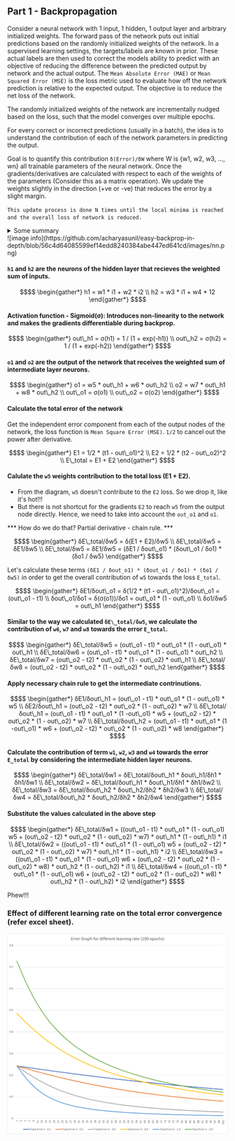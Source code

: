 ## Part 1 - Backpropagation

Consider a neural network with 1 input, 1 hidden, 1 output layer and arbitrary initialized weights.
The forward pass of the network puts out initial predictions based on the randomly initialized weights of the network.
In a supervised learning settings, the targets/labels are known in prior. These actual labels are then used to correct the models ability to predict with an objective of reducing the difference between the predicted output by network and the actual output. The `Mean Absolute Error (MAE)` or `Mean Squared Error (MSE)` is the loss metric used to evaluate how off the network prediction is relative to the expected output. 
The objective is to reduce the net loss of the network. 

The randomly initialized weights of the network are incrementally nudged based on the loss, such that the model converges over multiple epochs.

For every correct or incorrect predictions (usually in a batch), the idea is to understand the contribution of each of the network parameters in predicting the output. 

Goal is to quantify this contribution
`δ(Error)/δW` where W is {w1, w2, w3, ..., wn} all trainable parameters of the neural network.
Once the gradients/derivatives are calculated with respect to each of the weights of the parameters (Consider this as a matrix operation). We update the weights slightly in the direction (+ve or -ve) that reduces the error by a slight margin.

`This update process is done N times until the local minima is reached and the overall loss of network is reduced.`

<details>
  <summary>Some summary</summary>
  ![Description](/images/nn.png)
</details>
![image info](https://github.com/acharyasunil/easy-backprop-in-depth/blob/56c4d64085599ef14edd8240384abe447ed641cd/images/nn.png)


#### `h1` and `h2` are the neurons of the hidden layer that recieves the weighted sum of inputs.
```math
$$
\begin{gather*}
h1 = w1 * i1 + w2 * i2 \\
h2 = w3 * i1 + w4 * 12
\end{gather*}
$$
```


#### Activation function - Sigmoid(σ): Introduces non-linearity to the network and makes the gradients differentiable during backprop.
```math
$$
\begin{gather*}
out\_h1 = σ(h1) = 1 / (1 + exp(-h1)) \\
out\_h2 = σ(h2) = 1 / (1 + exp(-h2))
\end{gather*}
$$
```


#### `o1` and `o2` are the output of the network that receives the weighted sum of intermediate layer neurons.
```math
$$
\begin{gather*}
o1 = w5 * out\_h1 + w6 * out\_h2 \\
o2 = w7 * out\_h1 + w8 * out\_h2 \\
out\_o1 = σ(o1) \\
out\_o2 = σ(o2)
\end{gather*}
$$
```


#### Calculate the total error of the network
Get the independent error component from each of the output nodes of the network, the loss function is `Mean Square Error (MSE)`. `1/2` to cancel out the power after derivative.
```math
$$
\begin{gather*}
E1 = 1/2 * (t1 - out\_o1)^2 \\
E2 = 1/2 * (t2 - out\_o2)^2 \\
E\_total = E1 + E2
\end{gather*}
$$
```


#### Calulate the `w5` weights contribution to the total loss (E1 + E2).

-   From the diagram, `w5` doesn't contribute to the `E2` loss. So we drop it, like it's hot!!!
-   But there is not shortcut for the gradients `E2` to reach `w5` from the output node directly. Hence, we need to take into account the `out_o1` and `o1`.

*** How do we do that? Partial derivative - chain rule. ***

```math
$$
\begin{gather*}
δE\_total/δw5 = δ(E1 + E2)/δw5 \\
δE\_total/δw5 = δE1/δw5 \\
δE\_total/δw5 = δE1/δw5 = (δE1 / δout\_o1) * (δout\_o1 / δo1) * (δo1 / δw5)
\end{gather*}
$$
```


Let's calculate these terms `(δE1 / δout_o1) * (δout_o1 / δo1) * (δo1 / δw5)` in order to get the overall contribution of `w5` towards the loss `E_total`.

```math
$$
\begin{gather*}
δE1/δout\_o1 = δ(1/2 * (t1 - out\_o1)^2)/δout\_o1 = (out\_o1 - t1) \\
δout\_o1/δo1 = δ(σ(o1))/δo1 = out\_o1 * (1 - out\_o1) \\
δo1/δw5 = out\_h1
\end{gather*}
$$
```


#### Similar to the way we calculated `δE\_total/δw5`, we calculate the contribution of `w6`, `w7` and `w8` towards the error `E_total`.
```math
$$
\begin{gather*}
δE\_total/δw5 = (out\_o1 - t1) * out\_o1 * (1 - out\_o1) * out\_h1 \\
δE\_total/δw6 = (out\_o1 - t1) * out\_o1 * (1 - out\_o1) * out\_h2 \\
δE\_total/δw7 = (out\_o2 - t2) * out\_o2 * (1 - out\_o2) * out\_h1 \\
δE\_total/δw8 = (out\_o2 - t2) * out\_o2 * (1 - out\_o2) * out\_h2
\end{gather*}
$$
```


#### Apply necessary chain rule to get the intermediate contrinutions.
```math
$$
\begin{gather*}
δE1/δout\_h1 = (out\_o1 - t1) * out\_o1 * (1 - out\_o1) * w5 \\
δE2/δout\_h1 = (out\_o2 - t2) * out\_o2 * (1 - out\_o2) * w7 \\
δE\_total/δout\_h1 = (out\_o1 - t1) * out\_o1 * (1 -out\_o1) * w5 + (out\_o2 - t2) * out\_o2 * (1 - out\_o2) * w7 \\
δE\_total/δout\_h2 = (out\_o1 - t1) * out\_o1 * (1 -out\_o1) * w6 + (out\_o2 - t2) * out\_o2 * (1 - out\_o2) * w8
\end{gather*}
$$
```


#### Calculate the contribution of term `w1`, `w2`, `w3` and `w4` towards the error `E_total` by considering the intermediate hidden layer neurons.
```math
$$
\begin{gather*}
δE\_total/δw1 = δE\_total/δout\_h1 * δout\_h1/δh1 * δh1/δw1 \\
δE\_total/δw2 = δE\_total/δout\_h1 * δout\_h1/δh1 * δh1/δw2 \\
δE\_total/δw3 = δE\_total/δout\_h2 * δout\_h2/δh2 * δh2/δw3 \\
δE\_total/δw4 = δE\_total/δout\_h2 * δout\_h2/δh2 * δh2/δw4
\end{gather*}
$$
```


#### Substitute the values calculated in the above step
```math
$$
\begin{gather*}
δE\_total/δw1 = ((out\_o1 - t1) * out\_o1 * (1 - out\_o1) w5 + (out\_o2 - t2) * out\_o2 * (1 - out\_o2) * w7) * out\_h1 * (1 - out\_h1) * i1 \\
δE\_total/δw2 = ((out\_o1 - t1) * out\_o1 * (1 - out\_o1) w5 + (out\_o2 - t2) * out\_o2 * (1 - out\_o2) * w7) * out\_h1 * (1 - out\_h1) * i2 \\
δE\_total/δw3 = ((out\_o1 - t1) * out\_o1 * (1 - out\_o1) w6 + (out\_o2 - t2) * out\_o2 * (1 - out\_o2) * w8) * out\_h2 * (1 - out\_h2) * i1 \\
δE\_total/δw4 = ((out\_o1 - t1) * out\_o1 * (1 - out\_o1) w6 + (out\_o2 - t2) * out\_o2 * (1 - out\_o2) * w8) * out\_h2 * (1 - out\_h2) * i2
\end{gather*}
$$
```

Phew!!!



### Effect of different learning rate on the total error convergence (refer excel sheet).

<p>
    <img src="/images/learning_rate.png" alt="drawing" width="1024"/>
</p>